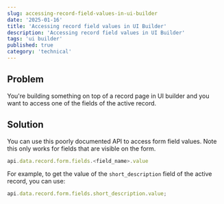 ```yaml
---
slug: accessing-record-field-values-in-ui-builder
date: '2025-01-16'
title: 'Accessing record field values in UI Builder'
description: 'Accessing record field values in UI Builder'
tags: 'ui builder'
published: true
category: 'technical'
---
```


## Problem

You're building something on top of a record page in UI builder and you want to access one of the fields of the active record.

## Solution

You can use this poorly documented API to access form field values. Note this only works for fields that are visible on the form.

```javascript
api.data.record.form.fields.<field_name>.value
```

For example, to get the value of the `short_description` field of the active record, you can use:

```javascript
api.data.record.form.fields.short_description.value;
```
